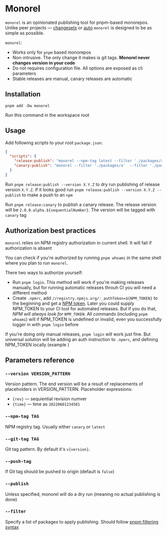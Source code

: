 # Monorel

`monorel` is an opinionated publishing tool for pnpm-based monorepos. Unlike peer projects — [changesets](https://github.com/changesets/changesets) or [auto](https://github.com/intuit/auto) `monorel` is designed to be as simple as possible. 

`monorel`:

 - Works only for `pnpm` based monorepos
 - Non-intrusive. The only change it makes is git tags. **Monorel never changes version in your code**
 - Do not requires configuration file. All options are exposed as cli parameters
 - Stable releases are manual, canary releases are automatic

## Installation

```
pnpm add -Dw monorel
```

Run this command in the workspace root

## Usage

Add following scripts to your root `package.json`:

```json
{
  "scripts": {
    "release:publish": "monorel --npm-tag latest --filter './packages/a'  --filter './packages/b'",
    "canary:publish": "monorel --filter './packages/a'  --filter './packages/b' --version '2.0.0.alpha.{rev}' --npm-tag canary --publish"
  }
}
```

Run `pnpm release:publish --version X.Y.Z` to dry run publishing of release version `X.Y.Z`. 
If it looks good run `pnpm release:publish --version X.Y.Z --publish` to make a push to an `npm`

Run `pnpm release:canary` to publish a canary release. The release version will be `2.0.0.alpha.${sequentialNumber}`. The version 
will be tagged with `canary` tag

## Authorization best practices

`monorel` relies on NPM registry authorization in current shell. It will fail if authorization is absent 

You can check if you're authorized by running `pnpm whoami` in the same shell where you plan to run `monorel`.

There two ways to authorize yourself:
 - Run `pnpm login`. This method will work if you're making releases manually, but for running automatic releases throuh CI you will need a different 
method
 - Create `.npmrc`, add `//registry.npmjs.org/:_authToken=${NPM_TOKEN}` to the beginning and get a [NPM token](https://docs.npmjs.com/creating-and-viewing-access-tokens). Later
you could supply NPM_TOKEN to your CI tool for automated releases. But if you do that, *NPM will always look for `NPM_TOKEN`*. All commands (including `pnpm whoami`) will
if NPM_TOKEN is undefined or invalid, even you successfully logger in with `pnpm login` before

If you're doing only manual releases, `pnpm login` will work just fine. But universal solution will be adding an auth instruction to `.npmrc`, and
defining NPM_TOKEN locally (example )



## Parameters reference

### `--version VERSION_PATTERN`

Version pattern. The end version will be a result of replacements of placeholders in VERSION_PATTERN. Placeholder expressions:

* `{rev}` — sequiential revision numver
* `{time}` — time as `20220601234501`

### `--npm-tag TAG`

NPM registry tag. Usually either `canary` or `latest`

### `--git-tag TAG`

Git tag pattern. By default it's `v{version}`.

### `--push-tag`

If Git tag should be pushed to origin (default is `false`)

### `--publish`

Unless specified, monorel will do a dry run (meaning no actual publishing is done)

### `--filter`

Specify a list of packages to apply publishing. Should follow [pnpm filtering syntax](https://pnpm.io/filtering)




